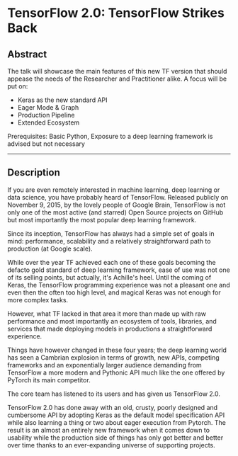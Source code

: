 # TensorFlow 2.0: TensorFlow Strikes Back

## Abstract

The talk will showcase the main features of this new TF version that should appease
the needs of the Researcher and Practitioner alike. A focus will be put on:

- Keras as the new standard API
- Eager Mode & Graph
- Production Pipeline
- Extended Ecosystem

Prerequisites: Basic Python, Exposure to a deep learning framework is advised but not necessary

------------------------------------------------

## Description

If you are even remotely interested in machine learning, deep learning or data science,
 you have probably heard of TensorFlow. Released publicly on November 9, 2015, by the
 lovely people of Google Brain, TensorFlow is not only one of the most active (and starred)
 Open Source projects on GitHub but most importantly the most popular deep learning framework.

Since its inception, TensorFlow has always had a simple set of goals in mind: performance,
scalability and a relatively straightforward path to production (at Google scale).

While over the year TF achieved each one of these goals becoming the defacto gold standard
of deep learning framework, ease of use was not one of its selling points, but actually,
it's Achille's heel. Until the coming of Keras, the TensorFlow programming experience was
not a pleasant one and even then the often too high level, and magical Keras was not
enough for more complex tasks.

However, what TF lacked in that area it more than made up with raw performance and
most importantly an ecosystem of tools, libraries, and services that made deploying
models in productions a straightforward experience.

Things have however changed in these four years; the deep learning world has seen a
Cambrian explosion in terms of growth, new APIs, competing frameworks and an
exponentially larger audience demanding from TensorFlow a more modern and
Pythonic API much like the one offered by PyTorch its main competitor.

The core team has listened to its users and has given us TensorFlow 2.0.

TensorFlow 2.0 has done away with an old, crusty, poorly designed
and cumbersome API by adopting Keras as the default model specification
API while also learning a thing or two about eager execution from Pytorch.
The result is an almost an entirely new framework when it comes down to usability
while the production side of things has only got better and better over time thanks
to an ever-expanding universe of supporting projects.
